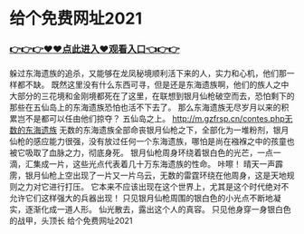 # 给个免费网址2021

### <a href="https://github.com/lihzd/gtgff/issues/1">👉👉👉♥♥点此进入♥观看入口👈👉👉</a>

  躲过东海遗族的追杀，又能够在龙凤秘境顺利活下来的人，实力和心机，他们那一样都不缺。
    既然这里没有什么东西可寻，但是还是东海遗族啊，他们的族人之中大部分的三花境和金刚境都死在了这里，在联想到银月仙枪破空而去，恐怕剩下的那些在五仙岛上的东海遗族恐怕也活不下去了。
    那么东海遗族无尽岁月以来的积累岂不是都可以任由他们掠夺？
    五仙岛之上。
    http://m.gzfrsp.cn/contes.php无数的东海遗族
    无数的东海遗族全部命丧银月仙枪之下，全部化为一堆粉剂，银月仙枪的感应能力很强，没有放过任何一个东海遗族，哪怕是尚在襁褓之中的孩童也被它吸取了血脉之力，彻底身死。
    银月仙枪周身环绕着银白色的光芒，一点一滴，汇集成一片，这些光点代表着几十万东海遗族的性命。
    咔嚓！
    晴天一声霹雳，银月仙枪上空出现了一片又一片乌云，无数的雷霆环绕在他周身，这是天地规则之力对它进行打压。
    它本来不应该出现在这个世界上，尤其是这个时代绝对不允许它们这样强大的兵器出现！
    只见银月仙枪周围的银白色的小光点不断地凝实，逐渐化成一道人形。
    仙光散去，露出这个人的真容。
    只见他身穿一身银白色的战甲，头顶长
给个免费网址2021
